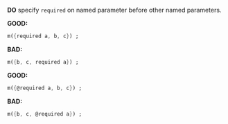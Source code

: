 **DO** specify `required` on named parameter before other named parameters.

**GOOD:**
```dart
m({required a, b, c}) ;
```

**BAD:**
```dart
m({b, c, required a}) ;
```

**GOOD:**
```dart
m({@required a, b, c}) ;
```

**BAD:**
```dart
m({b, c, @required a}) ;
```


